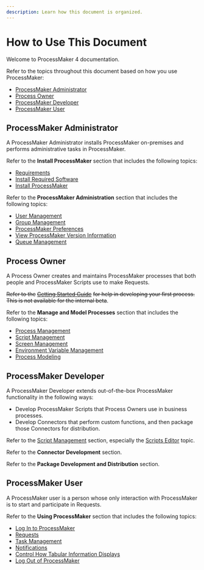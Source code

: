 ```yaml
---
description: Learn how this document is organized.
---
```


# How to Use This Document

Welcome to ProcessMaker 4 documentation.

Refer to the topics throughout this document based on how you use ProcessMaker:

* [ProcessMaker Administrator](how-to-use-this-document.md#processmaker-administrator)
* [Process Owner](how-to-use-this-document.md#process-owner)
* [ProcessMaker Developer](how-to-use-this-document.md#processmaker-developer)
* [ProcessMaker User](how-to-use-this-document.md#processmaker-user)

## ProcessMaker Administrator

A ProcessMaker Administrator installs ProcessMaker on-premises and performs administrative tasks in ProcessMaker.

Refer to the **Install ProcessMaker** section that includes the following topics:

* [Requirements](../install-processmaker/prerequisites/)
* [Install Required Software](../install-processmaker/installing-stacks.md)
* [Install ProcessMaker](../install-processmaker/install-processmaker-on-premise.md)

Refer to the **ProcessMaker Administration** section that includes the following topics:

* [User Management](../processmaker-administration/add-users/)
* [Group Management](../processmaker-administration/assign-groups-to-users/)
* [ProcessMaker Preferences](../processmaker-administration/processmaker-preferences.md)
* [View ProcessMaker Version Information](../processmaker-administration/application-version-details.md)
* [Queue Management](../processmaker-administration/queue-management.md)

## Process Owner

A Process Owner creates and maintains ProcessMaker processes that both people and ProcessMaker Scripts use to make Requests.

~~Refer to the~~ [~~Getting Started Guide~~](getting-started-guide.md) ~~for help in developing your first process. This is not available for the internal beta~~.

Refer to the **Manage and Model Processes** section that includes the following topics:

* [Process Management](../designing-processes/viewing-processes/)
* [Script Management](../designing-processes/scripts/)
* [Screen Management](../designing-processes/design-forms/)
* [Environment Variable Management](../designing-processes/environment-variable-management/)
* [Process Modeling](../designing-processes/process-design/)

## ProcessMaker Developer

A ProcessMaker Developer extends out-of-the-box ProcessMaker functionality in the following ways:

* Develop ProcessMaker Scripts that Process Owners use in business processes.
* Develop Connectors that perform custom functions, and then package those Connectors for distribution.

Refer to the [Script Management](../designing-processes/scripts/) section, especially the [Scripts Editor](../designing-processes/scripts/scripts-editor.md) topic.

Refer to the **Connector Development** section.

Refer to the **Package Development and Distribution** section.

## ProcessMaker User

A ProcessMaker user is a person whose only interaction with ProcessMaker is to start and participate in Requests. 

Refer to the **Using ProcessMaker** section that includes the following topics:

* [Log In to ProcessMaker](../using-processmaker/log-in.md)
* [Requests](../using-processmaker/requests/)
* [Task Management](../using-processmaker/task-management/)
* [Notifications](../using-processmaker/notifications.md)
* [Control How Tabular Information Displays](../using-processmaker/control-how-requests-display-in-a-tab.md)
* [Log Out of ProcessMaker](../using-processmaker/log-out.md)



